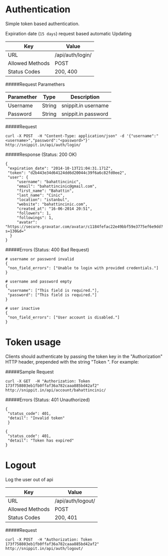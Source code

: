 Authentication
=======================
Simple token based authentication.

Expiration date (`15 days`) request based automatic Updating

| Key             | Value              |
| ----------------|--------------------|
| URL             | /api/auth/login/   |
| Allowed Methods | POST               |
| Status Codes    | 200, 400           |


#####Request Paramethers

| Paramether    | Type     | Description         |
| ------------- | ---------|---------------------|
| Username      | String   | snippit.in username |
| Password      | String   | snippit.in password |


#####Request

    curl -X POST  -H "Content-Type: application/json" -d '{"username":"<username>","password":"<password>"}' http://snippit.in/api/auth/login/
    
    
#####Response (Status: 200 OK)

    {
     "expiration_date": "2014-10-13T21:04:31.171Z",
     "token": "d2b443e34d64124dd6d20044c39f6a6c82fd0ee2",
     "user": {
         "username": "bahattincinic",
         "email": "bahattincinic@gmail.com",
         "first_name": "Bahattin",
         "last_name": "Cinic",
         "location": "istanbul",
         "website": "bahattincinic.com",
         "created_at": "16-06-2014 20:51",
         "followers": 1,
         "followings": 1,
         "avatar": "https://secure.gravatar.com/avatar/c1184fefac22e49bbf59e3775ef6e9dd?s=130&d="
      }
    }
    

#####Errors (Status: 400 Bad Request)
    
    # username or password invalid
    {
     "non_field_errors": ["Unable to login with provided credentials."]
    }
    
    # username and password empty
    {
     "username": ["This field is required."],
     "password": ["This field is required."]
    }
    
    # user inactive
    {
     "non_field_errors": ["User account is disabled."]
    }


Token usage
=========================
Clients should authenticate by passing the token key in the "Authorization" HTTP header, prepended with the string "Token ".  For example:


#####Sample Request

    curl -X GET  -H "Authorization: Token 173f758803eb1fb0ffaf36a782caaa885bd42af2"   http://snippit.in/api/account/bahattincinic/


#####Errors (Status: 401 Unauthorized)

    {
     "status_code": 401,
     "detail": "Invalid token"
     }

    {
     "status_code": 401,
     "detail": "Token has expired"
    }


Logout
=========================
Log the user out of api

| Key             | Value              |
| ----------------|--------------------|
| URL             | /api/auth/logout/  |
| Allowed Methods | POST               |
| Status Codes    | 200, 401           |

#####Request

    curl -X POST  -H "Authorization: Token 173f758803eb1fb0ffaf36a782caaa885bd42af2"   http://snippit.in/api/auth/logout/
